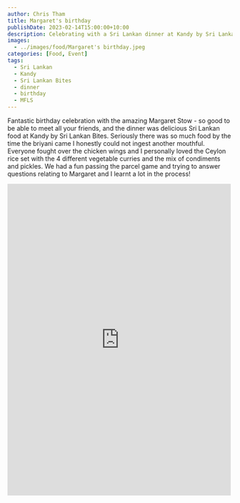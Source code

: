 ```yaml
---
author: Chris Tham
title: Margaret's birthday
publishDate: 2023-02-14T15:00:00+10:00
description: Celebrating with a Sri Lankan dinner at Kandy by Sri Lankan Bites
images:
  - ../images/food/Margaret's birthday.jpeg
categories: [Food, Event]
tags:
  - Sri Lankan
  - Kandy
  - Sri Lankan Bites
  - dinner
  - birthday
  - MFLS
---
```


Fantastic birthday celebration with the amazing Margaret Stow - so good to be able to meet all your friends, and the dinner was delicious Sri Lankan food at Kandy by Sri Lankan Bites. Seriously there was so much food by the time the briyani came I honestly could not ingest another mouthful. Everyone fought over the chicken wings and I personally loved the Ceylon rice set with the 4 different vegetable curries and the mix of condiments and pickles. We had a fun passing the parcel game and trying to answer questions relating to Margaret and I learnt a lot in the process!

<iframe src="https://www.facebook.com/plugins/post.php?href=https%3A%2F%2Fwww.facebook.com%2Fchris1.tham%2Fposts%2Fpfbid02ymMHyGWkYQTxt44c7sWjavhKkdbs4W3Be5ceGjHA1mJSLJHMbSMTGr6KQsoKCov8l&show_text=true&width=500" width="500" height="698" style="border:none;overflow:hidden" scrolling="no" frameborder="0" allowfullscreen="true" allow="autoplay; clipboard-write; encrypted-media; picture-in-picture; web-share"></iframe>
